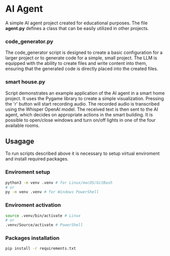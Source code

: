 # AI Agent
A simple AI agent project created for educational purposes. The file **agent.py** defines a class that can be easily utilized in other projects. 

### **code_generator.py** 
The code_generator script is designed to create a basic configuration for a larger project or to generate code for a simple, small project. The LLM is equipped with the ability to create files and write content into them, ensuring that the generated code is directly placed into the created files.


### **smart house.py**
Script demonstrates an example application of the AI agent in a smart home project. It uses the Pygame library to create a simple visualization. Pressing the 'r' button will start recording audio. The recorded audio is transcribed using the Whisper OpenAI model. The received text is then sent to the AI agent, which decides on appropriate actions in the smart building. It is possible to open/close windows and turn on/off lights in one of the four available rooms.

## Usagage
To run scripts described above it is necessary to setup virtual enviroment and install required packages.

### Enviroment setup
```bash
python3 -m venv .venv # for Linux/macOS/GitBash
# or 
py -m venv .venv # for Windows PowerShell
```

### Enviroment activation
```bash
source .venv/bin/activate # Linux
# or
.venv/Source/activate # PowerShell
```

### Packages installation
```bash
pip install -r requirements.txt
```